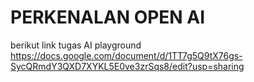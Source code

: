 # PERKENALAN OPEN AI

berikut link tugas AI playground
https://docs.google.com/document/d/1TT7g5Q9tX76gs-SycQRmdY3QXD7XYKL5E0ve3zrSqs8/edit?usp=sharing